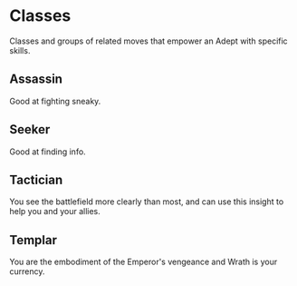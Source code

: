 <!-- Do NOT edit this file directly. It is compiled from pages in the "source" directory. -->
# Classes

Classes and groups of related moves that empower an Adept with specific skills.

## Assassin

Good at fighting sneaky.

## Seeker

Good at finding info.

## Tactician

You see the battlefield more clearly than most, and can use this insight to help you and your allies.

## Templar

You are the embodiment of the Emperor's vengeance and Wrath is your currency.
